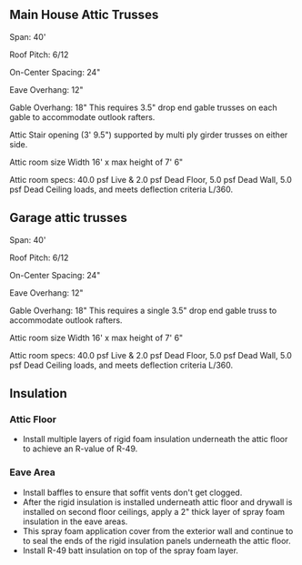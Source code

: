 ## **Main House Attic Trusses**
Span: 40'

Roof Pitch: 6/12

On-Center Spacing: 24"

Eave Overhang: 12"

Gable Overhang: 18" This requires 3.5" drop end gable trusses on each gable to accommodate outlook rafters.

Attic Stair opening (3' 9.5") supported by multi ply girder trusses on either side.

Attic room size Width 16' x max height of 7' 6"

Attic room specs: 40.0 psf Live & 2.0 psf Dead Floor, 5.0 psf Dead Wall, 5.0 psf Dead Ceiling loads, and meets deflection criteria L/360.

## **Garage attic trusses**
Span: 40'

Roof Pitch: 6/12

On-Center Spacing: 24"

Eave Overhang: 12"

Gable Overhang: 18" This requires a single 3.5" drop end gable truss to accommodate outlook rafters.

Attic room size Width 16' x max height of 7' 6"

Attic room specs: 40.0 psf Live & 2.0 psf Dead Floor, 5.0 psf Dead Wall, 5.0 psf Dead Ceiling loads, and meets deflection criteria L/360.

## **Insulation**
### **Attic Floor**
- Install multiple layers of rigid foam insulation underneath the attic floor to achieve an R-value of R-49.

### **Eave Area**
- Install baffles to ensure that soffit vents don't get clogged.
- After the rigid insulation is installed underneath attic floor and drywall is installed on second floor ceilings, apply a 2" thick layer of spray foam insulation in the eave areas.
- This spray foam application cover from the exterior wall and continue to to seal the ends of the rigid insulation panels underneath the attic floor.
- Install R-49 batt insulation on top of the spray foam layer.
